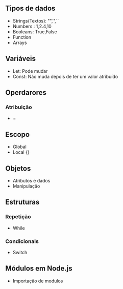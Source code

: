 ## Tipos de dados
- Strings(Textos): "",'',``
- Numbers : 1,2.4,10
- Booleans: True,False
- Function
- Arrays 

## Variáveis
- Let: Pode mudar
- Const: Não muda depois de ter um valor atribuído

## Operdarores

### Atribuição
- =

## Escopo
- Global
- Local {}

## Objetos
- Atributos e dados
- Manipulação

## Estruturas

### Repetição
- While

### Condicionais
- Switch

## Módulos em Node.js

- Importação de modulos